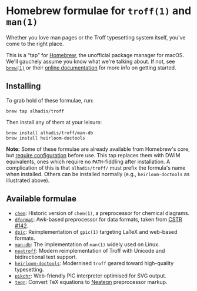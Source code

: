 Homebrew formulae for `troff(1)` and `man(1)`
=============================================

Whether you love man pages or the Troff typesetting system itself, you've come to the right place.

This is a “tap” for [Homebrew](https://brew.sh), the unofficial package manager for macOS.
We'll gauchely assume you know what we're talking about.
If not, see [`brew(1)`](https://docs.brew.sh/Manpage) or their [online documentation](https://brew.sh/) for more info on getting started.


Installing
----------

To grab hold of these formulae, run:

	brew tap alhadis/troff

Then install any of them at your leisure:

	brew install alhadis/troff/man-db
	brew install heirloom-doctools

**Note:** Some of these formulae are already available from Homebrew's core, but [require configuration](https://github.com/Homebrew/homebrew-core/issues/36981#issuecomment-464290531) before use.
This tap replaces them with DWIM equivalents, ones which require no `PATH`-fiddling after installation.
A complication of this is that `alhadis/troff/` must prefix the formula's name when installed.
Others can be installed normally (e.g., `heirloom-doctools` as illustrated above).


Available formulae
------------------
*	[`chem`](http://www.netlib.org/typesetting):
	Historic version of `chem(1)`, a preprocessor for chemical diagrams.
*	[`dformat`](https://github.com/sathlan/dformat):
	Awk-based preprocessor for data formats, taken from [CSTR #142](https://www.troff.org/papers.html).
*	[`dpic`](https://gitlab.com/aplevich/dpic):
	Reimplementation of `gpic(1)` targeting LaTeX and web-based formats.
*	[`man-db`](https://nongnu.org/man-db/):
	The implementation of `man(1)` widely used on Linux.
*	[`neatroff`](http://litcave.rudi.ir/):
	Modern reimplementation of Troff with Unicode and bidirectional text support.
*	[`heirloom-doctools`](http://n-t-roff.github.io/heirloom/doctools.html):
	Modernised `troff` geared toward high-quality typesetting.
*	[`pikchr`](https://pikchr.org/home):
	Web-friendly PIC interpreter optimised for SVG output.
*	[`teqn`](https://github.com/mahdiElliot/teqn):
	Convert TeX equations to [Neateqn](https://github.com/aligrudi/neateqn) preprocessor markup.
